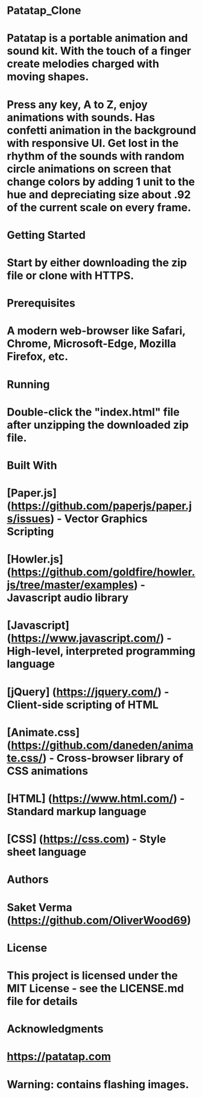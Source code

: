 # Patatap_Clone
# Patatap is a portable animation and sound kit. With the touch of a finger create melodies charged with moving shapes.
# Press any key, A to Z, enjoy animations with sounds. Has confetti animation in the background with responsive UI. Get lost in the rhythm of the sounds with random circle animations on screen that change colors by adding 1 unit to the hue and depreciating size about .92 of the current scale on every frame.

# Getting Started
# Start by either downloading the zip file or clone with HTTPS.

# Prerequisites
# A modern web-browser like Safari, Chrome, Microsoft-Edge, Mozilla Firefox, etc.

# Running
# Double-click the "index.html" file after unzipping the downloaded zip file.

# Built With
# [Paper.js] (https://github.com/paperjs/paper.js/issues) - Vector Graphics Scripting
# [Howler.js] (https://github.com/goldfire/howler.js/tree/master/examples) - Javascript audio library
# [Javascript] (https://www.javascript.com/) - High-level, interpreted programming language
# [jQuery] (https://jquery.com/) - Client-side scripting of HTML
# [Animate.css] (https://github.com/daneden/animate.css/) - Cross-browser library of CSS animations
# [HTML] (https://www.html.com/) - Standard markup language
# [CSS] (https://css.com) - Style sheet language
# Authors
# Saket Verma (https://github.com/OliverWood69)
# License
# This project is licensed under the MIT License - see the LICENSE.md file for details

# Acknowledgments
# https://patatap.com

# Warning: contains flashing images.
